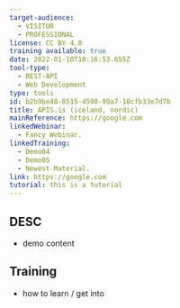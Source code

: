 ```yaml
---
target-audience:
  - VISITOR
  - PROFESSIONAL
license: CC BY 4.0
training available: true
date: 2022-01-10T10:16:53.655Z
tool-type:
  - REST-API
  - Web Development
type: tools
id: b2b9be48-8515-4590-99a7-10cfb33e7d7b
title: APIS.is (iceland, nordic)
mainReference: https://google.com
linkedWebinar:
  - Fancy Webinar.
linkedTraining:
  - Demo04
  - Demo05
  - Newest Material.
link: https://google.com
tutorial: this is a tutorial
---
```

## DESC
- demo content

## Training
- how to learn / get into